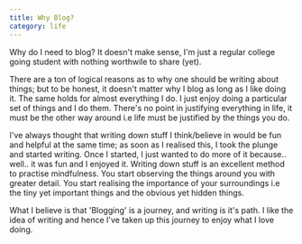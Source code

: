```yaml
---
title: Why Blog?
category: life
---
```


Why do I need to blog? It doesn't make sense, I'm just a regular college going student with nothing worthwile to share (yet).

There are a ton of logical reasons as to why one should be writing about things; but to be honest, it doesn't matter why I blog as long as I like doing it. <!--more-->The same holds for almost everything I do. I just enjoy doing a particular set of things and I do them. There's no point in justifying everything in life, it must be the other way around i.e life must be justified by the things you do.

I've always thought that writing down stuff I think/believe in would be fun and helpful at the same time; as soon as I realised this, I took the plunge and started writing. Once I started, I just wanted to do more of it because.. well.. it was fun and I enjoyed it. Writing down stuff is an excellent method to practise mindfulness. You start observing the things around you with greater detail. You start realising the importance of your surroundings i.e the tiny yet important things and the obvious yet hidden things.

What I believe is that 'Blogging' is a journey, and writing is it's path. I like the idea of writing and hence I've taken up this journey to enjoy what I love doing.
